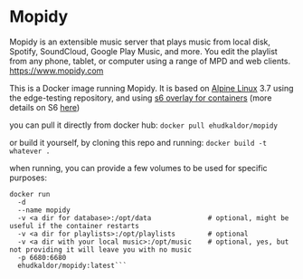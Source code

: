 # Mopidy
Mopidy is an extensible music server that plays music from local disk, Spotify, SoundCloud, Google Play Music, and more. You edit the playlist from any phone, tablet, or computer using a range of MPD and web clients.
https://www.mopidy.com

This is a Docker image running Mopidy. It is based on [Alpine Linux](https://alpinelinux.org/) 3.7 using the edge-testing repository, and using [s6 overlay for containers](https://github.com/just-containers/s6-overlay) (more details on S6 [here](http://skarnet.org/software/s6/overview.html))

you can pull it directly from docker hub:
`docker pull ehudkaldor/mopidy`

or build it yourself, by cloning this repo and running:
`docker build -t whatever .`

when running, you can provide a few volumes to be used for specific purposes:
```
docker run
  -d
  --name mopidy
  -v <a dir for database>:/opt/data              # optional, might be useful if the container restarts  
  -v <a dir for playlists>:/opt/playlists        # optional
  -v <a dir with your local music>:/opt/music    # optional, yes, but not providing it will leave you with no music
  -p 6680:6680
  ehudkaldor/mopidy:latest```
